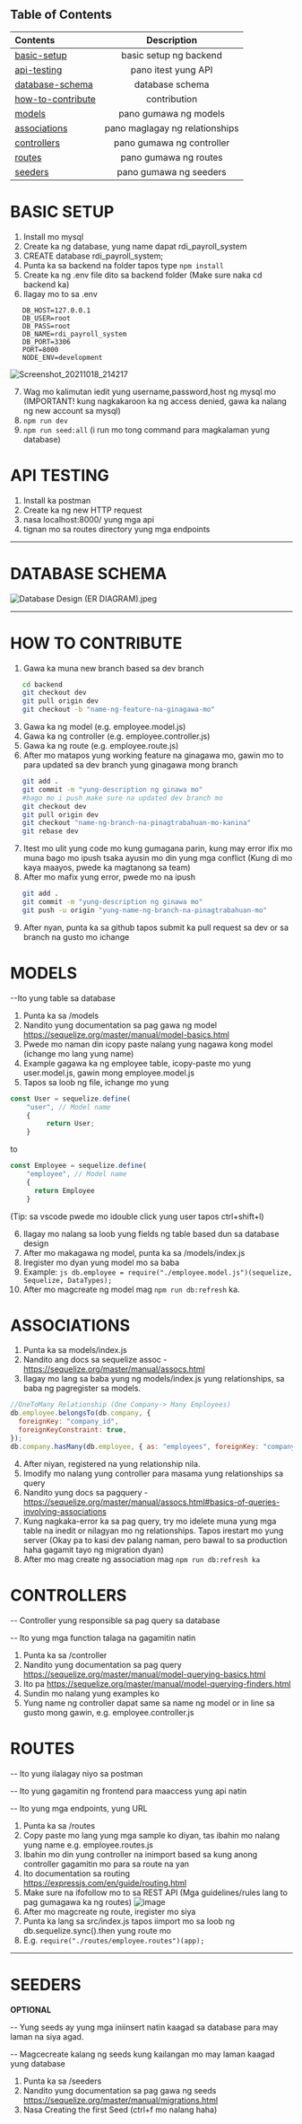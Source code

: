 ## Table of Contents

| Contents                                |          Description           |
| :-------------------------------------- | :----------------------------: |
| [basic-setup](#basic-setup)             |     basic setup ng backend     |
| [api-testing](#api-testing)             |      pano itest yung API       |
| [database-schema](#database-schema)     |        database schema         |
| [how-to-contribute](#how-to-contribute) |          contribution          |
| [models](#models)                       |     pano gumawa ng models      |
| [associations](#associations)           | pano maglagay ng relationships |
| [controllers](#controllers)             |   pano gumawa ng controller    |
| [routes](#routes)                       |     pano gumawa ng routes      |
| [seeders](#seeders)                     |     pano gumawa ng seeders     |

# BASIC SETUP

1. Install mo mysql
2. Create ka ng database, yung name dapat rdi_payroll_system
3. CREATE database rdi_payroll_system;
4. Punta ka sa backend na folder tapos type `npm install`
5. Create ka ng .env file dito sa backend folder (Make sure naka cd backend ka)
6. Ilagay mo to sa .env

```env
   DB_HOST=127.0.0.1
   DB_USER=root
   DB_PASS=root
   DB_NAME=rdi_payroll_system
   DB_PORT=3306
   PORT=8000
   NODE_ENV=development
```

![Screenshot_20211018_214217](https://user-images.githubusercontent.com/37836505/137743492-2a6077bf-7dc4-472a-84d6-202f1e6dadfe.png)

7. Wag mo kalimutan iedit yung username,password,host ng mysql mo (IMPORTANT! kung nagkakaroon ka ng access denied, gawa ka nalang ng new account sa mysql)
8. `npm run dev`
9. `npm run seed:all` (i run mo tong command para magkalaman yung database)

# API TESTING

1. Install ka postman
2. Create ka ng new HTTP request
3. nasa localhost:8000/ yung mga api
4. tignan mo sa routes directory yung mga endpoints

---

# DATABASE SCHEMA

![Database Design (ER DIAGRAM).jpeg](https://images.zenhubusercontent.com/616fad0c18fb23251f970759/159984cf-1d57-4ad1-8bc4-560b3887e217)

---

# HOW TO CONTRIBUTE

1. Gawa ka muna new branch based sa dev branch

```bash
   cd backend
   git checkout dev
   git pull origin dev
   git checkout -b "name-ng-feature-na-ginagawa-mo"
```

3. Gawa ka ng model (e.g. employee.model.js)
4. Gawa ka ng controller (e.g. employee.controller.js)
5. Gawa ka ng route (e.g. employee.route.js)
6. After mo matapos yung working feature na ginagawa mo, gawin mo to para updated sa dev branch yung ginagawa mong branch

```bash
   git add .
   git commit -m "yung-description ng ginawa mo"
   #bago mo i push make sure na updated dev branch mo
   git checkout dev
   git pull origin dev
   git checkout "name-ng-branch-na-pinagtrabahuan-mo-kanina"
   git rebase dev
```

7. Itest mo ulit yung code mo kung gumagana parin, kung may error ifix mo muna bago mo ipush tsaka ayusin mo din yung mga conflict (Kung di mo kaya maayos, pwede ka magtanong sa team)
8. After mo mafix yung error, pwede mo na ipush

```bash
   git add .
   git commit -m "yung-description ng ginawa mo"
   git push -u origin "yung-name-ng-branch-na-pinagtrabahuan-mo"
```

9. After nyan, punta ka sa github tapos submit ka pull request sa dev or sa branch na gusto mo ichange

# MODELS

--Ito yung table sa database

1. Punta ka sa /models
2. Nandito yung documentation sa pag gawa ng model https://sequelize.org/master/manual/model-basics.html
3. Pwede mo naman din icopy paste nalang yung nagawa kong model (ichange mo lang yung name)
4. Example gagawa ka ng employee table, icopy-paste mo yung user.model.js, gawin mong employee.model.js
5. Tapos sa loob ng file, ichange mo yung

```js
const User = sequelize.define(
    "user", // Model name
    {
         return User;
    }
```

to

```js
const Employee = sequelize.define(
    "employee", // Model name
    {
      return Employee
    }
```

(Tip: sa vscode pwede mo idouble click yung user tapos ctrl+shift+l)

6. Ilagay mo nalang sa loob yung fields ng table based dun sa database design
7. After mo makagawa ng model, punta ka sa /models/index.js
8. Iregister mo dyan yung model mo sa baba
9. Example: `js db.employee = require("./employee.model.js")(sequelize, Sequelize, DataTypes);`
10. After mo magcreate ng model mag `npm run db:refresh` ka.

# ASSOCIATIONS

1. Punta ka sa models/index.js
2. Nandito ang docs sa sequelize assoc - https://sequelize.org/master/manual/assocs.html
3. Ilagay mo lang sa baba yung ng models/index.js yung relationships, sa baba ng pagregister sa models.

```js
//OneToMany Relationship (One Company-> Many Employees)
db.employee.belongsTo(db.company, {
  foreignKey: "company_id",
  foreignKeyConstraint: true,
});
db.company.hasMany(db.employee, { as: "employees", foreignKey: "company_id" });
```

4. After niyan, registered na yung relationship nila.
5. Imodify mo nalang yung controller para masama yung relationships sa query
6. Nandito yung docs sa pagquery - https://sequelize.org/master/manual/assocs.html#basics-of-queries-involving-associations
7. Kung nagkaka-error ka sa pag query, try mo idelete muna yung mga table na inedit or nilagyan mo ng relationships. Tapos irestart mo yung server (Okay pa to kasi dev palang naman, pero bawal to sa production haha gagamit tayo ng migration dyan)
8. After mo mag create ng association mag `npm run db:refresh ka`

# CONTROLLERS

-- Controller yung responsible sa pag query sa database

-- Ito yung mga function talaga na gagamitin natin

1. Punta ka sa /controller
2. Nandito yung documentation sa pag query https://sequelize.org/master/manual/model-querying-basics.html
3. Ito pa https://sequelize.org/master/manual/model-querying-finders.html
4. Sundin mo nalang yung examples ko
5. Yung name ng controller dapat same sa name ng model or in line sa gusto mong gawin, e.g. employee.controller.js

# ROUTES

-- Ito yung ilalagay niyo sa postman

-- Ito yung gagamitin ng frontend para maaccess yung api natin

-- Ito yung mga endpoints, yung URL

1. Punta ka sa /routes
2. Copy paste mo lang yung mga sample ko diyan, tas ibahin mo nalang yung name e.g. employee.routes.js
3. Ibahin mo din yung controller na inimport based sa kung anong controller gagamitin mo para sa route na yan
4. Ito documentation sa routing https://expressjs.com/en/guide/routing.html
5. Make sure na ifofollow mo to sa REST API (Mga guidelines/rules lang to pag gumagawa ka ng routes) ![image](https://usercontent.one/wp/www.kennethlange.com/wp-content/uploads/2018/10/task_api.png?media=1631958963)
6. After mo magcreate ng route, iregister mo siya
7. Punta ka lang sa src/index.js tapos iimport mo sa loob ng db.sequelize.sync().then yung route mo
8. E.g. `require("./routes/employee.routes")(app);`

---

# SEEDERS

**OPTIONAL**

-- Yung seeds ay yung mga iniinsert natin kaagad sa database para may laman na siya agad.

-- Magcecreate kalang ng seeds kung kailangan mo may laman kaagad yung database

1. Punta ka sa /seeders
2. Nandito yung documentation sa pag gawa ng seeds https://sequelize.org/master/manual/migrations.html
3. Nasa Creating the first Seed (ctrl+f mo nalang haha)
